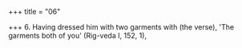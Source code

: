 +++
title = "06"

+++
6. Having dressed him with two garments with (the verse), 'The garments both of you' (Rig-veda I, 152, 1),
